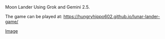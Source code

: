 Moon Lander Using Grok and Gemini 2.5.

The game can be played at: https://hungryhippo602.github.io/lunar-lander-game/

[Image](https://github.com/user-attachments/assets/8465473f-178c-454e-ad2c-2c35a3d38341)
